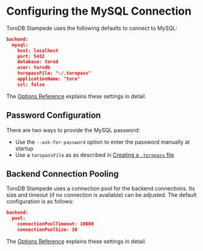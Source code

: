<h1>Configuring the MySQL Connection</h1>

ToroDB Stampede uses the following defaults to connect to MySQL:

```json
backend:
  mysql:
    host: localhost
    port: 5432
    database: torod
    user: torodb
    toropassFile: "~/.toropass"
    applicationName: "toro"
    ssl: false
```
The [Options Reference](options-reference.md#mysql-configuration) explains these settings in detail.

## Password Configuration

There are two ways to provide the MySQL password:

* Use the `--ask-for-password` option to enter the password manually at startup
* Use a `toropassFile` as as described in [Creating a `.toropass` file](/installation/prerequisites/#creating-a-toropass-file)

## Backend Connection Pooling

ToroDB Stampede uses a connection pool for the backend connections. Its size and timeout (if no connection is available) can be adjusted. The default configuration is as follows:

```json
backend:
  pool:
    connectionPoolTimeout: 10000
    connectionPoolSize: 30
```

The [Options Reference](options-reference.md#torodb-stampede-pool-configuration) explains these settings in detail.

